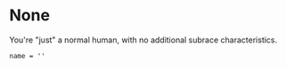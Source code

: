 # None
You're "just" a normal human, with no additional subrace characteristics.

```
name = ''
```
